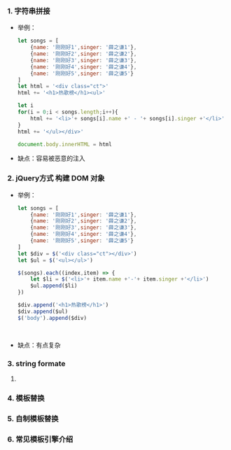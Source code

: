 ### 1. 字符串拼接

- 举例：

    ```javascript
    let songs = [
        {name: '刚刚好1',singer: '薛之谦1'},
        {name: '刚刚好2',singer: '薛之谦2'},
        {name: '刚刚好3',singer: '薛之谦3'},
        {name: '刚刚好4',singer: '薛之谦4'},
        {name: '刚刚好5',singer: '薛之谦5'}
    ]
    let html = '<div class="ct">'
    html += '<h1>热歌榜</h1><ul>'

    let i
    for(i = 0;i < songs.length;i++){
        html += '<li>'+ songs[i].name +' - '+ songs[i].singer +'</li>'
    }
    html += '</ul></div>'

    document.body.innerHTML = html
    ```
- 缺点：容易被恶意的注入

### 2. jQuery方式 构建 DOM 对象
- 举例：

    ```javascript
    let songs = [
        {name: '刚刚好1',singer: '薛之谦1'},
        {name: '刚刚好2',singer: '薛之谦2'},
        {name: '刚刚好3',singer: '薛之谦3'},
        {name: '刚刚好4',singer: '薛之谦4'},
        {name: '刚刚好5',singer: '薛之谦5'}
    ]
    let $div = $('<div class="ct"></div>')
    let $ul = $('<ul></ul>')

    $(songs).each((index,item) => {
        let $li = $('<li>'+ item.name +'-'+ item.singer +'</li>')
        $ul.append($li)
    })

    $div.append('<h1>热歌榜</h1>')
    $div.append($ul)
    $('body').append($div)

       
    ```
    
- 缺点：有点复杂

### 3. string formate
1. 

### 4. 模板替换
### 5. 自制模板替换
### 6. 常见模板引擎介绍 



